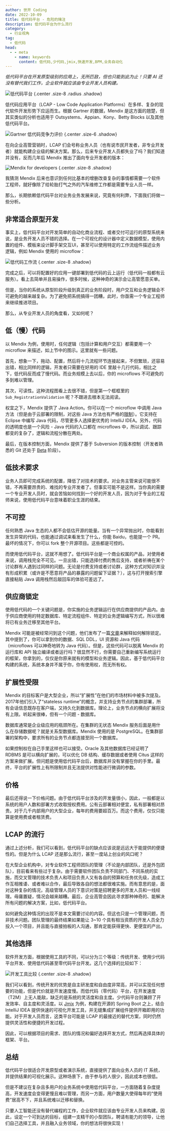 ```yaml
---
author: 世开 Coding
date: 2022-10-09
title: 低代码平台 - 危险的赌注
description: 低代码平台为什么流行
category:
  - 行业视角
tag:
  - 低代码
head:
  - - meta
    - name: keywords
      content: 低代码,少代码,jmix,快速开发,BPM,业务自动化
---
```


_低代码平台在开发原型级别的应用上，无所匹敌，但也只能到此为止！只要 AI 还没有替代我们工作，企业软件就应该由专业开发人员构建。_

<!-- more -->

![低代码平台](https://cdn.abmcode.com/zh-cn/industry/_media/lcap/lcap.png) {.center .size-8 .radius .shadow}

<!-- # 使用低代码平台 - 危险的赌注 -->

低代码应用平台（LCAP - Low Code Application Platforms）在多样、复杂的现代软件开发形势下应运而生。根据 Gartner 的数据，Mendix 是这方面的翘楚，但其实类似的分析也适用于 Outsystems、Appian、Kony、Betty Blocks 以及其他低代码平台。

![Gartner 低代码竞争力评价](https://cdn.abmcode.com/zh-cn/industry/_media/lcap/gartner_lc.png) {.center .size-6 .shadow}

在向企业高管营销时，LCAP 们会号称业务人员（也有说市民开发者，非专业开发者）就能构建企业级的解决方案。那么，后来专业开发人员都失业了吗？我们知道并没有，反而几年后 Mendix 推出了面向专业开发者的版本：

![Mendix for developers](https://cdn.abmcode.com/zh-cn/industry/_media/lcap/mendix_pro_dev.png) {.center .size-8 .shadow}

我猜测 Mendix 后来也意识到任何比基本的增删改查复杂的事情都需要一个软件工程师，就好像除了给轮胎打气之外的汽车维修工作都是需要专业人员一样。

那么，长期依赖低代码平台对业务业务发展来说，究竟有何利弊，下面我们将做一些分析。

## 非常适合原型开发

事实上，低代码平台对开发简单的自动化商业流程、或者交付可运行的原型系统来说，是业务开发人员不错的选择。在一个可视化的设计器中定义数据模型，使用内置的组件、模板来设计脚手架交互UI，甚至可以使用特定的工作流组件描述业务逻辑，例如 Mendix 使用的 microflow：

![低代码工作流](https://cdn.abmcode.com/zh-cn/industry/_media/rad/rad_flow.png) {.center .size-8 .shadow}

完成之后，可以将配置好的应用一键部署到低代码的云上运行（低代码一般都有云服务）。看上去简单并且易操作，很多时候，这种神奇的演示会让高管愿意买单。

但是，当你的系统从原型阶段升级到真正的业务阶段时，用户交互和业务逻辑会不可避免的越来越复杂。为了避免把系统搞得一团糟，此时，你亟需一个专业工程师来继续推进项目。

那么，从专业开发人员的角度看，又如何呢？

## 低（慢）代码

以 Mendix 为例，使用时，任何逻辑（包括计算和用户交互）都需要用一个 microflow 来描述，如上节中的图示。这里就有一些问题。

首先，想象一下，拖动、配置，然后将十几流程环节连接起来，不但繁琐，还容易出错，相比同样的逻辑，开发者只需要在好用的 IDE 里敲十几行代码，相比之下，低代码反而成了慢代码。而业务规模上去以后，你的 microflows 不可避免的多到难以管理。

其次，可读性。这种流程图看上去很不错，但是第一个框框里的 `Sub_RegistrationValidation` 呢？不跟进去根本无法阅读。

权宜之下，Mendix 提供了 Java Action。你可以在一个 microflow 中调用 Java 方法（但是由于云部署的限制，对这些 Java 方法也有严格的[限制](https://docs.mendix.com/refguide/java-programming/)）。它支持在 Eclipse 中编写 Java 代码，尽管更多人选择更优秀的 IntelliJ IDEA。另外，代码的透明度也是一个风险 - Java 代码的入口都在 microflows 中，所以调试、跟踪都变的复杂了，逻辑和流程分散在两处。

最后，在版本控制方面，Mendix 提供了基于 Subversion 的版本控制（开发者熟悉的 Git 还处于 [Beta](https://docs.mendix.com/refguide/version-control/) 阶段）。

## 低技术要求

业务人员即可完成系统的配置，降低了对技术的要求。对业务主管来说可能很不错，不再需要昂贵的、难找的专业开发者了。但事实可能不是这样。当你真的需要一个专业开发人员时，就会苦恼如何找到一个好的开发人员，因为对于专业的工程师来说，使用低代码平台意味着职业生涯的结束。

## 不可控

任何熟悉 Java 生态的人都不会低估开源的能量。当有一个异常抛出时，你能看到发生异常的代码，也能通过调试来看发生了什么，你能 Baidu，也能提一个 PR。最坏的情况下，你可以 fork 整个开源项目。这些都是可控的。

而使用低代码平台，这就不用想了。低代码平台是一个商业权属的产品，对使用者来说，调用栈完全不可见。一旦出错，只能选择付费的售后支持，或者祈祷在某个讨论群有人遇到过同样的问题。无论是付费支持或者讨论群，这种方式对知识并没有形成积累（或许是不愿意将产品的暴露的问题留下证据？），这与打开搜索引擎直接粘贴 Java 调用栈然后敲回车的体验可差远了。

## 供应商锁定

使用低代码的一个关键问题是，你实施的业务逻辑运行在供应商提供的产品内。由于供应商使用的特定数据库、特定流程组件、特定的业务逻辑编写方式，所以很难将已有业务迁移至其他平台。

Mendix 可能是被经常问到这个问题，他们发布了一篇[文章](https://www.mendix.com/evaluation-guide/enterprise-capabilities/no-vendor-lockin)来解释如何解除锁定。其中提到了，你可以拿到你的数据、SQL DDL，UI 资源和 Java 代码（microflows 可以神奇地转为 Java 代码）。但是，这些代码可以脱离 Mendix 的运行库和 API 独立编译或者运行吗？很显然不行，你需要自己重新编写系统运行的框架，你拿到的，仅仅是你原来就有的模型和业务逻辑。因此，基于低代码平台构建的系统，系统本身并不属于你，你有使用权，而无所有权。

## 扩展性受限

Mendix 的目标客户是大型企业，所以“扩展性”在他们的市场材料中被多次提及。2017年他们引入了“stateless runtime”的概念，并支持业务节点的集群部署，所有会话信息既存在客户端，又持久化到数据库。理论上，业务节点的横向扩展将没有上限。听起来很棒，但有一个问题 - 数据库。

数据库通常是企业级应用的瓶颈所在。在集群的无状态 Mendix 服务后面是用什么在存储数据呢？就是关系型数据库。Mendix 使用的是 PostgreSQL。在集群部署的架构中，要求所有的业务节点都连接至同一个数据库。

如果控制权在自己手里这样也可以接受。Oracle 及其他数据库已经证明了 RDBMS 是可以横向扩展的，可以优化 DB 结构、缓存数据或者使用 Citus 这样的方案来做扩展。但问题是使用低代码平台后，数据库并没有掌握在你的手里。最终，平台的扩展性上有所限制并且无法提供对性能进行微调的参数。

## 价格

最后还得说一下价格问题。由于低代码平台涉及的开发量很小，因此，一般都是以系统的用户人数和部署方式收取授权费用。公有云部署相对便宜，私有部署相对昂贵。对于几千内部用户的大型企业，每年的费用要超百万。而这个费用，仅仅只能算是使用费或者租赁费。

## LCAP 的流行

通过上述分析，我们可以看到，低代码平台的缺点应该说是远远大于能提供的便捷性的。但是为什么 LCAP 还是那么流行，甚至一度站上创业的风口呢？

在大型企业机构中，对专业软件工程师团队的管理（不论是内部团队，还是外包团队），目前看来有些过于复杂。由于需要软件团队负责不同部门、不同系统的实施，而交叉管理的技术负责人和项目负责人又有各自的预算和任务优先级，造成工作互相推诿、或者难以合作，最后导致各自的想法都很难实施。而有意思的是，面对这种复杂的情况，高级管理人员的下意识对策是招聘更多的开发人员和一线经理。毋庸置疑，情况会越来越糟。最后，企业高管会因此寻求那种神奇的、能解决所有问题的解决方案，比如，低代码平台。

如何避免这种情况的出现不是本文需要讨论的内容。但这也只是一个管理问题，而非技术问题。团队管理的最终结果如果能让 3~10 个具有相当资质的开发人员全力投入一个项目，并且能与直接拍板的人沟通，那肯定能获得更快、更便宜的产出。

## 其他选择

软件开发方面，根据使用工具的不同，可以分为三个等级：传统开发、使用少代码平台开发、使用低代码甚至零代码平台开发。这几个选择的比较如下：

![开发工具比较](https://cdn.abmcode.com/zh-cn/industry/_media/lcap/dev_compare.png) {.center .size-8 .shadow}

我们可以看到，传统开发的优势是自主研发度和自由度非常高，并可以实现任何想要的功能，但是代价就是开发速度慢。而低代码（零代码）平台，在开发速度（T2M）上无人能敌，缺乏的是系统的灵活度和自主度。少代码平台则兼顾了开发效率、自主度和灵活度。以 [Jmix](https://www.jmix.cn) 为例，构建在开源的 Spring Boot 之上，结合 IntelliJ IDEA 提供快速的可视化开发工具，并无缝集成扩展组件提供开箱即用的功能。对于开发人员而言，这类平台可能是 LCAP 的最接近的替代方案，同时仍然提供灵活性和便捷的开发过程。

因此，可以根据项目的需求、团队的情况和偏好选择开发方式，然后再选择具体的框架、平台。

## 总结

低代码平台很适合开发原型或者演示系统，直接提供了面向业务人员的 IT 系统，并提供结果的可视化展示。这种场景下，由于参与的人很少，因此成本也很低。

但是不建议在复杂且多用户的业务系统中使用低代码平台，一方面随着复杂度提高，开发速度会变得更慢且难以管理，而另一方面，用户数量大使得每年的“使用费”居高不下，并且系统难以迁移和替换。

只要人工智能还没有替代编程的工作，企业软件就应该由专业开发人员来构建。因此，设定一个可到达的目标，组建一支精干的小型团队，聘请有能力的领导，让他们自己选择工具，并且融入业务领域，你的想法将很快实现！
